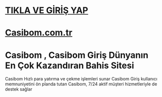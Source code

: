 # <a href="https://shorturl.at/KlD2m">TIKLA VE GİRİŞ YAP</a>
# <a href="https://shorturl.at/KlD2m/">Casibom.com.tr</a>
# Casibom , Casibom Giriş Dünyanın En Çok Kazandıran Bahis Sitesi
Casibom Hızlı para yatırma ve çekme işlemleri sunar Casibom Giriş kullanıcı memnuniyetini ön planda tutan Casibom, 7/24 aktif müşteri hizmetleriyle de destek sağlar
